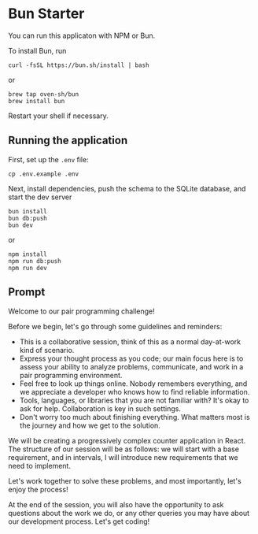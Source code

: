# Bun Starter

You can run this applicaton with NPM or Bun.

To install Bun, run

```shell
curl -fsSL https://bun.sh/install | bash
```

or

```
brew tap oven-sh/bun
brew install bun
```

Restart your shell if necessary.

## Running the application

First, set up the `.env` file:

`cp .env.example .env`

Next, install dependencies, push the schema to the SQLite database, and start the dev server

```shell
bun install
bun db:push
bun dev
```

or

```shell
npm install
npm run db:push
npm run dev
```

## Prompt

Welcome to our pair programming challenge!

Before we begin, let's go through some guidelines and reminders:

- This is a collaborative session, think of this as a normal day-at-work kind of scenario.
- Express your thought process as you code; our main focus here is to assess your ability to analyze problems, communicate, and work in a pair programming environment.
- Feel free to look up things online. Nobody remembers everything, and we appreciate a developer who knows how to find reliable information.
- Tools, languages, or libraries that you are not familiar with? It's okay to ask for help. Collaboration is key in such settings.
- Don't worry too much about finishing everything. What matters most is the journey and how we get to the solution.

We will be creating a progressively complex counter application in React. The structure of our session will be as follows: we will start with a base requirement, and in intervals, I will introduce new requirements that we need to implement.

Let's work together to solve these problems, and most importantly, let's enjoy the process!

At the end of the session, you will also have the opportunity to ask questions about the work we do, or any other queries you may have about our development process. Let's get coding!
